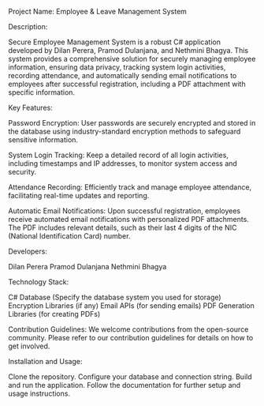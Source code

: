Project Name: Employee & Leave Management System

Description:

Secure Employee Management System is a robust C# application developed by Dilan Perera, Pramod Dulanjana, and Nethmini Bhagya. This system provides a comprehensive solution for securely managing employee information, ensuring data privacy, tracking system login activities, recording attendance, and automatically sending email notifications to employees after successful registration, including a PDF attachment with specific information.

Key Features:

Password Encryption: User passwords are securely encrypted and stored in the database using industry-standard encryption methods to safeguard sensitive information.

System Login Tracking: Keep a detailed record of all login activities, including timestamps and IP addresses, to monitor system access and security.

Attendance Recording: Efficiently track and manage employee attendance, facilitating real-time updates and reporting.

Automatic Email Notifications: Upon successful registration, employees receive automated email notifications with personalized PDF attachments. The PDF includes relevant details, such as their last 4 digits of the NIC (National Identification Card) number.

Developers:

Dilan Perera
Pramod Dulanjana
Nethmini Bhagya

Technology Stack:

C#
Database (Specify the database system you used for storage)
Encryption Libraries (if any)
Email APIs (for sending emails)
PDF Generation Libraries (for creating PDFs)

Contribution Guidelines: We welcome contributions from the open-source community. Please refer to our contribution guidelines for details on how to get involved.

Installation and Usage:

Clone the repository.
Configure your database and connection string.
Build and run the application.
Follow the documentation for further setup and usage instructions.
